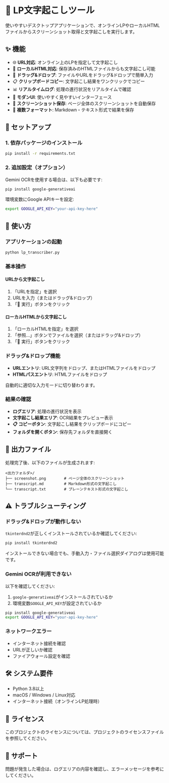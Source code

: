 # 📄 LP文字起こしツール

使いやすいデスクトップアプリケーションで、オンラインLPやローカルHTMLファイルからスクリーンショット取得と文字起こしを実行します。

## ✨ 機能

- 🌐 **URL対応**: オンライン上のLPを指定して文字起こし
- 📁 **ローカルHTML対応**: 保存済みのHTMLファイルからも文字起こし可能
- 🎯 **ドラッグ&ドロップ**: ファイルやURLをドラッグ&ドロップで簡単入力
- 📋 **クリップボードコピー**: 文字起こし結果をワンクリックでコピー
- 📊 **リアルタイムログ**: 処理の進行状況をリアルタイムで確認
- 🎨 **モダンUI**: 使いやすく見やすいインターフェース
- 📸 **スクリーンショット保存**: ページ全体のスクリーンショットを自動保存
- 📝 **複数フォーマット**: Markdown・テキスト形式で結果を保存

## 🚀 セットアップ

### 1. 依存パッケージのインストール

```bash
pip install -r requirements.txt
```

### 2. 追加設定（オプション）

Gemini OCRを使用する場合は、以下も必要です:

```bash
pip install google-generativeai
```

環境変数にGoogle APIキーを設定:

```bash
export GOOGLE_API_KEY="your-api-key-here"
```

## 📖 使い方

### アプリケーションの起動

```bash
python lp_transcriber.py
```

### 基本操作

#### URLから文字起こし

1. 「URLを指定」を選択
2. URLを入力（またはドラッグ&ドロップ）
3. 「🚀 実行」ボタンをクリック

#### ローカルHTMLから文字起こし

1. 「ローカルHTMLを指定」を選択
2. 「参照...」ボタンでファイルを選択（またはドラッグ&ドロップ）
3. 「🚀 実行」ボタンをクリック

### ドラッグ&ドロップ機能

- **URLエントリ**: URL文字列をドロップ、またはHTMLファイルをドロップ
- **HTMLパスエントリ**: HTMLファイルをドロップ

自動的に適切な入力モードに切り替わります。

### 結果の確認

- **ログエリア**: 処理の進行状況を表示
- **文字起こし結果エリア**: OCR結果をプレビュー表示
- **📋 コピーボタン**: 文字起こし結果をクリップボードにコピー
- **フォルダを開くボタン**: 保存先フォルダを直接開く

## 📂 出力ファイル

処理完了後、以下のファイルが生成されます:

```
<出力フォルダ>/
├── screenshot.png        # ページ全体のスクリーンショット
├── transcript.md         # Markdown形式の文字起こし
└── transcript.txt        # プレーンテキスト形式の文字起こし
```

## ⚠️ トラブルシューティング

### ドラッグ&ドロップが動作しない

`tkinterdnd2`が正しくインストールされているか確認してください:

```bash
pip install tkinterdnd2
```

インストールできない場合でも、手動入力・ファイル選択ダイアログは使用可能です。

### Gemini OCRが利用できない

以下を確認してください:

1. `google-generativeai`がインストールされているか
2. 環境変数`GOOGLE_API_KEY`が設定されているか

```bash
pip install google-generativeai
export GOOGLE_API_KEY="your-api-key-here"
```

### ネットワークエラー

- インターネット接続を確認
- URLが正しいか確認
- ファイアウォール設定を確認

## 🛠️ システム要件

- Python 3.8以上
- macOS / Windows / Linux対応
- インターネット接続（オンラインLP処理時）

## 📝 ライセンス

このプロジェクトのライセンスについては、プロジェクトのライセンスファイルを参照してください。

## 🙋 サポート

問題が発生した場合は、ログエリアの内容を確認し、エラーメッセージを参考にしてください。
